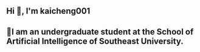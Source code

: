 ## Hi 👋, I'm kaicheng001
## 🤗I am an undergraduate student at the School of Artificial Intelligence of Southeast University.
